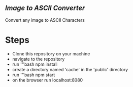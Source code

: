## _Image to ASCII Converter_

Convert any image to ASCII Characters

# Steps
- Clone this repository on your machine
- navigate to the repository
- run 
'''bash
npm install
- create a directory named 'cache' in the 'public' directory
- run
'''bash
npm start
- on the browser run localhost:8080

